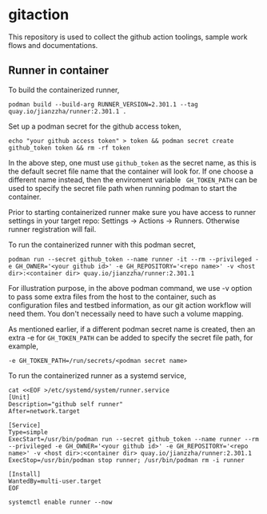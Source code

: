 # gitaction

This repository is used to collect the github action toolings, sample work flows and documentations.

## Runner in container

To build the containerized runner,
```
podman build --build-arg RUNNER_VERSION=2.301.1 --tag quay.io/jianzzha/runner:2.301.1 .
```

Set up a podman secret for the github access token,
```
echo "your github access token" > token && podman secret create github_token token && rm -rf token
```

In the above step, one must use `github_token` as the secret name, as this is the default secret file name that the container will look for. If one choose a different name instead, then the enviroment variable ` GH_TOKEN_PATH` can be used to specify the secret file path when running podman to start the container.  

Prior to starting containerized runner make sure you have access to runner settings in your target repo: Settings -> Actions -> Runners. Otherwise runner registration will fail.

To run the containerized runner with this podman secret,
```
podman run --secret github_token --name runner -it --rm --privileged -e GH_OWNER='<your github id>' -e GH_REPOSITORY='<repo name>' -v <host dir>:<container dir> quay.io/jianzzha/runner:2.301.1
```

For illustration purpose, in the above podman command, we use -v option to pass some extra files from the host to the container, such as configuration files and testbed information, as our git action workflow will need them. You don't necessaily need to have such a volume mapping.

As mentioned earlier, if a different podman secret name is created, then an extra -e for `GH_TOKEN_PATH` can be added to specify the secret file path, for example,
```
-e GH_TOKEN_PATH=/run/secrets/<podman secret name>
```

To run the containerized runner as a systemd service,
```
cat <<EOF >/etc/systemd/system/runner.service
[Unit]
Description="github self runner"
After=network.target

[Service]
Type=simple
ExecStart=/usr/bin/podman run --secret github_token --name runner --rm --privileged -e GH_OWNER='<your github id>' -e GH_REPOSITORY='<repo name>' -v <host dir>:<container dir> quay.io/jianzzha/runner:2.301.1
ExecStop=/usr/bin/podman stop runner; /usr/bin/podman rm -i runner

[Install]
WantedBy=multi-user.target
EOF

systemctl enable runner --now
```





